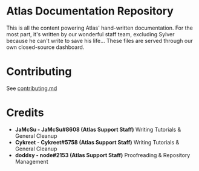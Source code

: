 # Atlas Documentation Repository

This is all the content powering Atlas' hand-written documentation. For the most part, it's written by our wonderful staff team, excluding Sylver because he can't write to save his life... These files are served through our own closed-source dashboard.

# Contributing

See [contributing.md](CONTRIBUTING.md)

# Credits

- **JaMcSu - JaMcSu#8608 (Atlas Support Staff)**
Writing Tutorials & General Cleanup
- **Cykreet - Cykreet#5758 (Atlas Support Staff)**
Writing Tutorials & General Cleanup
- **doddsy - node#2153 (Atlas Support Staff)**
Proofreading & Repository Management
